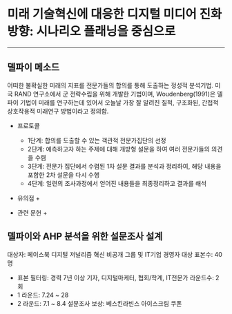 # 미래 기술혁신에 대응한 디지털 미디어 진화 방향: 시나리오 플래닝을 중심으로
***

## 델파이 메소드

어떠한 불확실한 미래의 지표를 전문가들의 합의를 통해 도출하는 정성적 분석기법.
미국 RAND 연구소에서 군 전략수립을 위해 개발한 기법이며, Woudenberg(1991)은 델파이 기법이 미래를 연구하는데 있어서 오늘날 가장 잘 알려진 질적, 구조화된, 간접적 상호작용적 미래연구 방법이라고 정의함.

+ 프로토콜
	+ 1단계: 합의를 도출할 수 있는 객관적 전문가집단의 선정
	+ 2단계: 예측하고자 하는 주제에 대해 개방형 설문을 하여 여러 전문가들의 의견을 수렴
	+ 3단계: 전문가 집단에서 수렴된 1차 설문 결과를 분석과 정리하여, 해당 내용을 포함한 2차 설문을 다시 수행
	+ 4단계: 일련의 조사과정에서 얻어진 내용들을 최종정리하고 결과를 해석

+ 유의점
	+ 

+ 관련 문헌
	+ 

## 델파이와 AHP 분석을 위한 설문조사 설계
대상자: 페이스북 디지털 저널리즘 혁신 비공개 그룹 및 IT기업 경영자 대상
표본수: 40명
- 표본 필터링: 경력 7년 이상 기자, 디지털마케터, 협회/학계, IT전문가
라운드수: 2회
- 1 라운드: 7.24 ~ 28
- 2 라운드: 7.1 ~ 8.4
설문조사 보상: 베스킨라빈스 아이스크림 쿠폰

